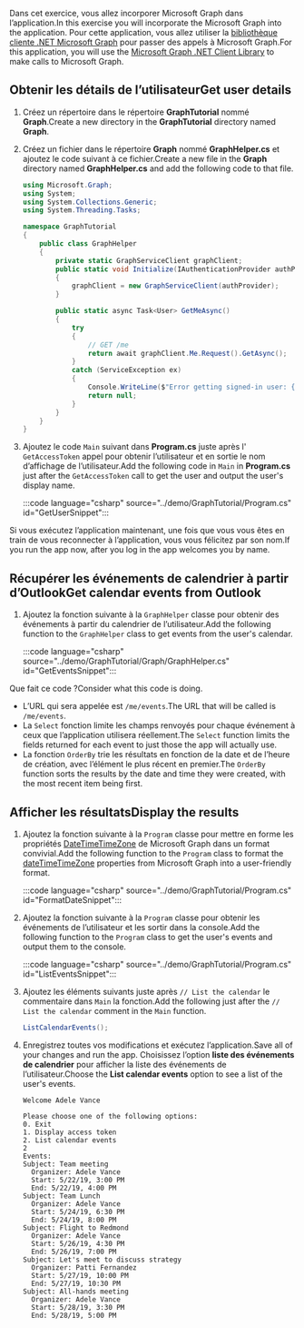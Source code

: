 <!-- markdownlint-disable MD002 MD041 -->

<span data-ttu-id="94ef1-101">Dans cet exercice, vous allez incorporer Microsoft Graph dans l’application.</span><span class="sxs-lookup"><span data-stu-id="94ef1-101">In this exercise you will incorporate the Microsoft Graph into the application.</span></span> <span data-ttu-id="94ef1-102">Pour cette application, vous allez utiliser la [bibliothèque cliente .NET Microsoft Graph](https://github.com/microsoftgraph/msgraph-sdk-dotnet) pour passer des appels à Microsoft Graph.</span><span class="sxs-lookup"><span data-stu-id="94ef1-102">For this application, you will use the [Microsoft Graph .NET Client Library](https://github.com/microsoftgraph/msgraph-sdk-dotnet) to make calls to Microsoft Graph.</span></span>

## <a name="get-user-details"></a><span data-ttu-id="94ef1-103">Obtenir les détails de l’utilisateur</span><span class="sxs-lookup"><span data-stu-id="94ef1-103">Get user details</span></span>

1. <span data-ttu-id="94ef1-104">Créez un répertoire dans le répertoire **GraphTutorial** nommé **Graph**.</span><span class="sxs-lookup"><span data-stu-id="94ef1-104">Create a new directory in the **GraphTutorial** directory named **Graph**.</span></span>
1. <span data-ttu-id="94ef1-105">Créez un fichier dans le répertoire **Graph** nommé **GraphHelper.cs** et ajoutez le code suivant à ce fichier.</span><span class="sxs-lookup"><span data-stu-id="94ef1-105">Create a new file in the **Graph** directory named **GraphHelper.cs** and add the following code to that file.</span></span>

    ```csharp
    using Microsoft.Graph;
    using System;
    using System.Collections.Generic;
    using System.Threading.Tasks;

    namespace GraphTutorial
    {
        public class GraphHelper
        {
            private static GraphServiceClient graphClient;
            public static void Initialize(IAuthenticationProvider authProvider)
            {
                graphClient = new GraphServiceClient(authProvider);
            }

            public static async Task<User> GetMeAsync()
            {
                try
                {
                    // GET /me
                    return await graphClient.Me.Request().GetAsync();
                }
                catch (ServiceException ex)
                {
                    Console.WriteLine($"Error getting signed-in user: {ex.Message}");
                    return null;
                }
            }
        }
    }
    ```

1. <span data-ttu-id="94ef1-106">Ajoutez le code `Main` suivant dans **Program.cs** juste après l' `GetAccessToken` appel pour obtenir l’utilisateur et en sortie le nom d’affichage de l’utilisateur.</span><span class="sxs-lookup"><span data-stu-id="94ef1-106">Add the following code in `Main` in **Program.cs** just after the `GetAccessToken` call to get the user and output the user's display name.</span></span>

    :::code language="csharp" source="../demo/GraphTutorial/Program.cs" id="GetUserSnippet":::

<span data-ttu-id="94ef1-107">Si vous exécutez l’application maintenant, une fois que vous vous êtes en train de vous reconnecter à l’application, vous vous félicitez par son nom.</span><span class="sxs-lookup"><span data-stu-id="94ef1-107">If you run the app now, after you log in the app welcomes you by name.</span></span>

## <a name="get-calendar-events-from-outlook"></a><span data-ttu-id="94ef1-108">Récupérer les événements de calendrier à partir d’Outlook</span><span class="sxs-lookup"><span data-stu-id="94ef1-108">Get calendar events from Outlook</span></span>

1. <span data-ttu-id="94ef1-109">Ajoutez la fonction suivante à la `GraphHelper` classe pour obtenir des événements à partir du calendrier de l’utilisateur.</span><span class="sxs-lookup"><span data-stu-id="94ef1-109">Add the following function to the `GraphHelper` class to get events from the user's calendar.</span></span>

    :::code language="csharp" source="../demo/GraphTutorial/Graph/GraphHelper.cs" id="GetEventsSnippet":::

<span data-ttu-id="94ef1-110">Que fait ce code ?</span><span class="sxs-lookup"><span data-stu-id="94ef1-110">Consider what this code is doing.</span></span>

- <span data-ttu-id="94ef1-111">L’URL qui sera appelée est `/me/events`.</span><span class="sxs-lookup"><span data-stu-id="94ef1-111">The URL that will be called is `/me/events`.</span></span>
- <span data-ttu-id="94ef1-112">La `Select` fonction limite les champs renvoyés pour chaque événement à ceux que l’application utilisera réellement.</span><span class="sxs-lookup"><span data-stu-id="94ef1-112">The `Select` function limits the fields returned for each event to just those the app will actually use.</span></span>
- <span data-ttu-id="94ef1-113">La fonction `OrderBy` trie les résultats en fonction de la date et de l’heure de création, avec l’élément le plus récent en premier.</span><span class="sxs-lookup"><span data-stu-id="94ef1-113">The `OrderBy` function sorts the results by the date and time they were created, with the most recent item being first.</span></span>

## <a name="display-the-results"></a><span data-ttu-id="94ef1-114">Afficher les résultats</span><span class="sxs-lookup"><span data-stu-id="94ef1-114">Display the results</span></span>

1. <span data-ttu-id="94ef1-115">Ajoutez la fonction suivante à la `Program` classe pour mettre en forme les propriétés [DateTimeTimeZone](/graph/api/resources/datetimetimezone?view=graph-rest-1.0) de Microsoft Graph dans un format convivial.</span><span class="sxs-lookup"><span data-stu-id="94ef1-115">Add the following function to the `Program` class to format the [dateTimeTimeZone](/graph/api/resources/datetimetimezone?view=graph-rest-1.0) properties from Microsoft Graph into a user-friendly format.</span></span>

    :::code language="csharp" source="../demo/GraphTutorial/Program.cs" id="FormatDateSnippet":::

1. <span data-ttu-id="94ef1-116">Ajoutez la fonction suivante à la `Program` classe pour obtenir les événements de l’utilisateur et les sortir dans la console.</span><span class="sxs-lookup"><span data-stu-id="94ef1-116">Add the following function to the `Program` class to get the user's events and output them to the console.</span></span>

    :::code language="csharp" source="../demo/GraphTutorial/Program.cs" id="ListEventsSnippet":::

1. <span data-ttu-id="94ef1-117">Ajoutez les éléments suivants juste après `// List the calendar` le commentaire dans `Main` la fonction.</span><span class="sxs-lookup"><span data-stu-id="94ef1-117">Add the following just after the `// List the calendar` comment in the `Main` function.</span></span>

    ```csharp
    ListCalendarEvents();
    ```

1. <span data-ttu-id="94ef1-118">Enregistrez toutes vos modifications et exécutez l’application.</span><span class="sxs-lookup"><span data-stu-id="94ef1-118">Save all of your changes and run the app.</span></span> <span data-ttu-id="94ef1-119">Choisissez l’option **liste des événements de calendrier** pour afficher la liste des événements de l’utilisateur.</span><span class="sxs-lookup"><span data-stu-id="94ef1-119">Choose the **List calendar events** option to see a list of the user's events.</span></span>

    ```Shell
    Welcome Adele Vance

    Please choose one of the following options:
    0. Exit
    1. Display access token
    2. List calendar events
    2
    Events:
    Subject: Team meeting
      Organizer: Adele Vance
      Start: 5/22/19, 3:00 PM
      End: 5/22/19, 4:00 PM
    Subject: Team Lunch
      Organizer: Adele Vance
      Start: 5/24/19, 6:30 PM
      End: 5/24/19, 8:00 PM
    Subject: Flight to Redmond
      Organizer: Adele Vance
      Start: 5/26/19, 4:30 PM
      End: 5/26/19, 7:00 PM
    Subject: Let's meet to discuss strategy
      Organizer: Patti Fernandez
      Start: 5/27/19, 10:00 PM
      End: 5/27/19, 10:30 PM
    Subject: All-hands meeting
      Organizer: Adele Vance
      Start: 5/28/19, 3:30 PM
      End: 5/28/19, 5:00 PM
    ```
